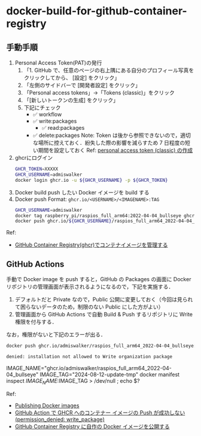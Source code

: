 # docker-build-for-github-container-registry

## 手動手順

1. Personal Access Token(PAT)の発行
   1. 「1. GitHub で、任意のページの右上隅にある自分のプロフィール写真をクリックしてから、 [設定] をクリック」
   1. 「左側のサイドバーで [開発者設定] をクリック」
   1. 「Personal access tokens」→「Tokens (classic)」をクリック
   1. 「[新しいトークンの生成] をクリック」
   1. 下記にチェック
      - ✅ workflow
      - ✅ write:packages
        - ✅ read:packages
      - ✅ delete:packages
   Note: Token は後から参照できないので，適切な場所に控えておく．紛失した際の影響を減らすため 7 日程度の短い期間を設定しておく
   Ref: [personal access token (classic) の作成](https://docs.github.com/ja/authentication/keeping-your-account-and-data-secure/managing-your-personal-access-tokens#personal-access-token-classic-%E3%81%AE%E4%BD%9C%E6%88%90)
1. ghcrにログイン
   ```bash
   GHCR_TOKEN=XXXXX
   GHCR_USERNAME=admiswalker
   docker login ghcr.io -u ${GHCR_USERNAME} -p ${GHCR_TOKEN}
   ```
1. Docker build
   push したい Docker イメージを build する
1. Docker push
   Format: `ghcr.io/<USERNAME>/<IMAGENAME>:TAG`
   ```bash
   GHCR_USERNAME=admiswalker
   docker tag raspberry_pi/raspios_full_arm64:2022-04-04_bullseye ghcr.io/${GHCR_USERNAME}/raspios_full_arm64_2022-04-04_bullseye:2024-08-12-update
   docker push ghcr.io/${GHCR_USERNAME}/raspios_full_arm64_2022-04-04_bullseye:2024-08-12-update
   ```

Ref:
- [GitHub Container Registry(ghcr)でコンテナイメージを管理する](https://qiita.com/Jazuma/items/aca397e081a7825d0dec)

## GitHub Actions

手動で Docker image を push すると，GitHub の Packages の画面に Docker リポジトリの管理画面が表示されるようになるので，下記を実施する．
1. デフォルトだと Private なので，Public 公開に変更しておく（今回は見られて困らないデータのため，制限のない Public にした方がよい）
1. 管理画面から GitHub Actions で自動 Build & Push するリポジトリに Write 権限を付与する．

なお，権限がないと下記のエラーが出る．

```bash
docker push ghcr.io/admiswalker/raspios_full_arm64_2022-04-04_bullseye:2024-08-12-update-tmp
```
```bash
denied: installation not allowed to Write organization package
```


IMAGE_NAME="ghcr.io/admiswalker/raspios_full_arm64_2022-04-04_bullseye"
IMAGE_TAG="2024-08-12-update-tmp"
docker manifest inspect $IMAGE_NAME:$IMAGE_TAG > /dev/null ; echo $?

Ref:
- [Publishing Docker images](https://docs.github.com/ja/actions/use-cases-and-examples/publishing-packages/publishing-docker-images#publishing-images-to-github-packages)
- [GitHub Action で GHCR へのコンテナー イメージの Push が成功しない (permission_denied: write_package)](https://blog.yukirii.dev/github-action-ghcr-push-error/)
- [GitHub Container Registry に自作の Docker イメージを公開する](https://zenn.dev/515hikaru/articles/migrate-to-ghcr)


